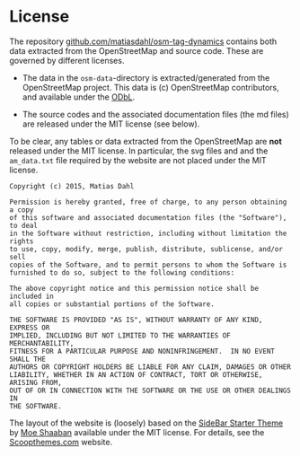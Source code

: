# License

The repository
[github.com/matiasdahl/osm-tag-dynamics](https://github.com/matiasdahl/osm-tag-dynamics)
contains both data extracted from the OpenStreetMap and source code. These
are governed by different licenses.

- The data in the `osm-data`-directory is extracted/generated from the OpenStreetMap project. This data is (c) OpenStreetMap contributors, and available under the [ODbL](https://www.openstreetmap.org/copyright).

- The source codes and the associated documentation files (the md files) are released under the MIT license (see below).

To be clear, any tables or data extracted from the OpenStreetMap are **not**
released under the MIT license. In particular, the svg files and and the `am_data.txt`
file required by the website are not placed under the MIT license.

```
Copyright (c) 2015, Matias Dahl

Permission is hereby granted, free of charge, to any person obtaining a copy
of this software and associated documentation files (the "Software"), to deal
in the Software without restriction, including without limitation the rights
to use, copy, modify, merge, publish, distribute, sublicense, and/or sell
copies of the Software, and to permit persons to whom the Software is
furnished to do so, subject to the following conditions:

The above copyright notice and this permission notice shall be included in
all copies or substantial portions of the Software.

THE SOFTWARE IS PROVIDED "AS IS", WITHOUT WARRANTY OF ANY KIND, EXPRESS OR
IMPLIED, INCLUDING BUT NOT LIMITED TO THE WARRANTIES OF MERCHANTABILITY,
FITNESS FOR A PARTICULAR PURPOSE AND NONINFRINGEMENT.  IN NO EVENT SHALL THE
AUTHORS OR COPYRIGHT HOLDERS BE LIABLE FOR ANY CLAIM, DAMAGES OR OTHER
LIABILITY, WHETHER IN AN ACTION OF CONTRACT, TORT OR OTHERWISE, ARISING FROM,
OUT OF OR IN CONNECTION WITH THE SOFTWARE OR THE USE OR OTHER DEALINGS IN
THE SOFTWARE.
```

The layout of the website is (loosely) based on the [SideBar Starter Theme](http://www.scoopthemes.com/templates/sidebar-starter/) by [Moe Shaaban](https://twitter.com/mshaaban0) available under the MIT license. For details, see the [Scoopthemes.com](http://www.scoopthemes.com/templates/sidebar-starter/) website.

